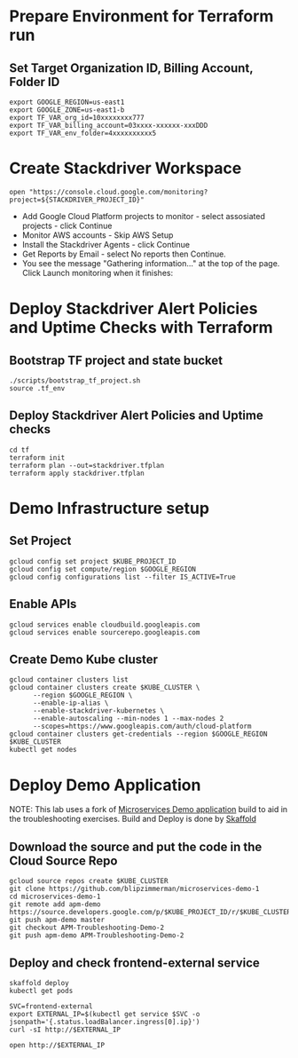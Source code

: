 # Prepare Environment for Terraform run
## Set Target Organization ID, Billing Account, Folder ID
```
export GOOGLE_REGION=us-east1
export GOOGLE_ZONE=us-east1-b
export TF_VAR_org_id=10xxxxxxxx777
export TF_VAR_billing_account=03xxxx-xxxxxx-xxxDDD
export TF_VAR_env_folder=4xxxxxxxxxx5
```

# Create Stackdriver Workspace
```
open "https://console.cloud.google.com/monitoring?project=${STACKDRIVER_PROJECT_ID}"
```

*	Add Google Cloud Platform projects to monitor - select assosiated projects - click Continue
*	Monitor AWS accounts - Skip AWS Setup
*	Install the Stackdriver Agents - click Continue
*	Get Reports by Email - select No reports then Continue.
*	You see the message "Gathering information..." at the top of the page. Click Launch monitoring when it finishes:

# Deploy Stackdriver Alert Policies and Uptime Checks with Terraform
## Bootstrap TF project and state bucket
```
./scripts/bootstrap_tf_project.sh
source .tf_env
```
## Deploy Stackdriver Alert Policies and Uptime checks
```
cd tf
terraform init
terraform plan --out=stackdriver.tfplan
terraform apply stackdriver.tfplan
```

# Demo Infrastructure setup
## Set Project
```
gcloud config set project $KUBE_PROJECT_ID
gcloud config set compute/region $GOOGLE_REGION
gcloud config configurations list --filter IS_ACTIVE=True
```
## Enable APIs
```
gcloud services enable cloudbuild.googleapis.com
gcloud services enable sourcerepo.googleapis.com
```
## Create Demo Kube cluster
```
gcloud container clusters list
gcloud container clusters create $KUBE_CLUSTER \
      --region $GOOGLE_REGION \
      --enable-ip-alias \
      --enable-stackdriver-kubernetes \
      --enable-autoscaling --min-nodes 1 --max-nodes 2
      --scopes=https://www.googleapis.com/auth/cloud-platform
gcloud container clusters get-credentials --region $GOOGLE_REGION $KUBE_CLUSTER
kubectl get nodes
```

# Deploy Demo Application
NOTE: This lab uses a fork of [Microservices Demo application](https://github.com/GoogleCloudPlatform/microservices-demo) build to aid in the troubleshooting exercises.
Build and Deploy is done by [Skaffold](http://skaffold.dev/)

## Download the source and put the code in the Cloud Source Repo
```
gcloud source repos create $KUBE_CLUSTER
git clone https://github.com/blipzimmerman/microservices-demo-1
cd microservices-demo-1
git remote add apm-demo https://source.developers.google.com/p/$KUBE_PROJECT_ID/r/$KUBE_CLUSTER
git push apm-demo master
git checkout APM-Troubleshooting-Demo-2
git push apm-demo APM-Troubleshooting-Demo-2
```
## Deploy and check frontend-external service
```
skaffold deploy
kubectl get pods

SVC=frontend-external
export EXTERNAL_IP=$(kubectl get service $SVC -o jsonpath='{.status.loadBalancer.ingress[0].ip}')
curl -sI http://$EXTERNAL_IP

open http://$EXTERNAL_IP
```
